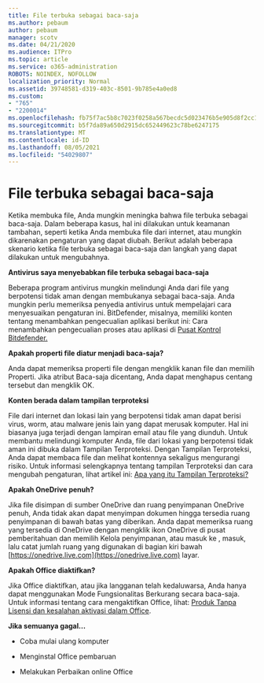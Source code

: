 ```yaml
---
title: File terbuka sebagai baca-saja
ms.author: pebaum
author: pebaum
manager: scotv
ms.date: 04/21/2020
ms.audience: ITPro
ms.topic: article
ms.service: o365-administration
ROBOTS: NOINDEX, NOFOLLOW
localization_priority: Normal
ms.assetid: 39748581-d319-403c-8501-9b785e4a0ed8
ms.custom:
- "765"
- "2200014"
ms.openlocfilehash: fb75f7ac5b8c7023f0258a567becdc5d023476b5e905d8f2cc17479faea76af1
ms.sourcegitcommit: b5f7da89a650d2915dc652449623c78be6247175
ms.translationtype: MT
ms.contentlocale: id-ID
ms.lasthandoff: 08/05/2021
ms.locfileid: "54029807"
---
```

# <a name="file-open-read-only"></a>File terbuka sebagai baca-saja

Ketika membuka file, Anda mungkin meningka bahwa file terbuka sebagai baca-saja. Dalam beberapa kasus, hal ini dilakukan untuk keamanan tambahan, seperti ketika Anda membuka file dari internet, atau mungkin dikarenakan pengaturan yang dapat diubah. Berikut adalah beberapa skenario ketika file terbuka sebagai baca-saja dan langkah yang dapat dilakukan untuk mengubahnya.
  
 **Antivirus saya menyebabkan file terbuka sebagai baca-saja**
  
Beberapa program antivirus mungkin melindungi Anda dari file yang berpotensi tidak aman dengan membukanya sebagai baca-saja. Anda mungkin perlu memeriksa penyedia antivirus untuk mempelajari cara menyesuaikan pengaturan ini. BitDefender, misalnya, memiliki konten tentang menambahkan pengecualian aplikasi berikut ini: Cara menambahkan pengecualian proses atau aplikasi di [Pusat Kontrol Bitdefender.](https://aka.ms/AA6098i)
  
 **Apakah properti file diatur menjadi baca-saja?**
  
Anda dapat memeriksa properti file dengan mengklik kanan file dan memilih Properti. Jika atribut Baca-saja dicentang, Anda dapat menghapus centang tersebut dan mengklik OK.
  
 **Konten berada dalam tampilan terproteksi**
  
File dari internet dan lokasi lain yang berpotensi tidak aman dapat berisi virus, worm, atau malware jenis lain yang dapat merusak komputer. Hal ini biasanya juga terjadi dengan lampiran email atau file yang diunduh. Untuk membantu melindungi komputer Anda, file dari lokasi yang berpotensi tidak aman ini dibuka dalam Tampilan Terproteksi. Dengan Tampilan Terproteksi, Anda dapat membaca file dan melihat kontennya sekaligus mengurangi risiko. Untuk informasi selengkapnya tentang tampilan Terproteksi dan cara mengubah pengaturan, lihat artikel ini: [Apa yang itu Tampilan Terproteksi?](https://support.office.com/article/d6f09ac7-e6b9-4495-8e43-2bbcdbcb6653)
  
 **Apakah OneDrive penuh?**
  
Jika file disimpan di sumber OneDrive dan ruang penyimpanan OneDrive penuh, Anda tidak akan dapat menyimpan dokumen hingga tersedia ruang penyimpanan di bawah batas yang diberikan. Anda dapat memeriksa ruang yang tersedia di OneDrive dengan mengklik ikon OneDrive di pusat pemberitahuan dan memilih Kelola penyimpanan, atau masuk ke , masuk, lalu catat jumlah ruang yang digunakan di bagian kiri bawah [https://onedrive.live.com](https://onedrive.live.com) layar.
  
 **Apakah Office diaktifkan?**
  
Jika Office diaktifkan, atau jika langganan telah kedaluwarsa, Anda hanya dapat menggunakan Mode Fungsionalitas Berkurang secara baca-saja. Untuk informasi tentang cara mengaktifkan Office, lihat: [Produk Tanpa Lisensi dan kesalahan aktivasi dalam Office](https://support.office.com/article/0d23d3c0-c19c-4b2f-9845-5344fedc4380).
  
 **Jika semuanya gagal...**
  
- Coba mulai ulang komputer
    
- Menginstal Office pembaruan
    
- Melakukan Perbaikan online Office
    

